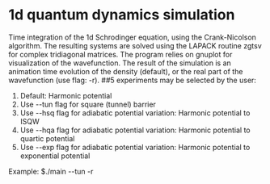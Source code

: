 # 1d quantum dynamics simulation

Time integration of the 1d Schrodinger equation, using the Crank-Nicolson algorithm. 
The resulting systems are solved using the LAPACK routine zgtsv for complex tridiagonal matrices. The program relies on gnuplot for visualization of the wavefunction. 
The result of the simulation is an animation time evolution of the density (default), or the real part of the wavefunction (use flag: -r).
##5 experiments may be selected by the user: 

1. Default: Harmonic potential
2. Use --tun flag for square (tunnel) barrier
3. Use --hsq flag for adiabatic potential variation: Harmonic potential to ISQW
4. Use --hqa flag for adiabatic potential variation: Harmonic potential to quartic potential
5. Use --exp flag for adiabatic potential variation: Harmonic potential to exponential potential

Example: $./main --tun -r
